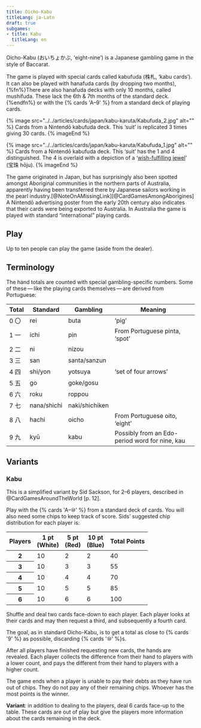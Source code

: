 ```yaml
---
title: Oicho-Kabu
titleLang: ja-Latn
draft: true
subgames:
- title: Kabu
  titleLang: en
---
```


<p class="lead"><Noun lang="ja-Latn">Oicho-Kabu</Noun> (<span lang="ja">おいちょかぶ</span>,
‘eight-nine’) is a Japanese gambling game in the style of Baccarat.</p>

<!-- excerpt -->

The game is played with special cards called <span
lang="ja-Latn">kabufuda</span> (<span lang="ja">株札</span>, ‘<span
lang="ja-Latn">kabu</span> cards’). It can also be played with <span
lang="ja-Latn">hanafuda</span> cards (by dropping two months),{%fn%}There are
also <span lang="ja-Latn">hanafuda</span> decks with only 10 months, called
<span lang="ja-Latn">mushifuda</span>. These lack the 6th &amp; 7th months of
the standard deck.{%endfn%} or with the {% cards 'A–9' %} from a standard deck
of playing cards.

{% image src="../../articles/cards/japan/kabu-karuta/Kabufuda_2.jpg" alt="" %}
Cards from a <Noun lang="ja-Latn">Nintendō</Noun> <span
lang="ja-Latn">kabufuda</span> deck. This ‘suit’ is replicated 3 times giving 30
cards.
{% imageEnd %}

{% image src="../../articles/cards/japan/kabu-karuta/Kabufuda_1.jpg" alt="" %}
Cards from a <Noun lang="ja-Latn">Nintendō</Noun> <span
lang="ja-Latn">kabufuda</span> deck. This ‘suit’ has the <Cards>1</Cards> and
<Cards>4</Cards> distinguished. The <Cards>4</Cards> is overlaid with a
depiction of a ‘[wish-fulfilling
jewel](https://en.wikipedia.org/wiki/Cintamani)’ (<span lang="ja">宝珠</span>
<span lang="ja-Latn">hōju</span>).
{% imageEnd %}

The game originated in Japan, but has surprisingly also been spotted amongst
Aboriginal communities in the northern parts of Australia, apparently having
been transferred there by Japanese sailors working in the pearl
industry.[@NoteOnAMissingLink][@CardGamesAmongAborigines] A <Noun
lang="ja-Latn">Nintendō</Noun> advertising poster from the early 20th century
also indicates that their cards were being exported to Australia. In Australia
the game is played with standard “international” playing cards.

## Play

Up to ten people can play the game (aside from the dealer).

## Terminology

The hand totals are counted with special gambling-specific numbers. Some of
these — like the playing cards themselves — are derived from Portuguese:

<table class="table">
<thead>
    <tr>
    <th>Total</th>
    <th>Standard</th>
    <th>Gambling</th>
    <th>Meaning</th>
    </tr>
</thead>
<tbody>
    <tr>
    <td>0 <span lang="ja">〇</span></td>
    <td><span lang="ja-Latn">rei</span></td>
    <td><span lang="ja-Latn">buta</span></td>
    <td>‘pig’</td>
    </tr>
    <tr>
    <td>1 <span lang="ja">一</span></td>
    <td><span lang="ja-Latn">ichi</span></td>
    <td><span lang="ja-Latn">pin</span></td>
    <td>From Portuguese <span lang="pt">pinta</span>, ‘spot’</td>
    </tr>
    <tr>
    <td>2 <span lang="ja">二</span></td>
    <td><span lang="ja-Latn">ni</span></td>
    <td><span lang="ja-Latn">nizou</span></td>
    <td />
    </tr>
    <tr>
    <td>3 <span lang="ja">三</span></td>
    <td><span lang="ja-Latn">san</span></td>
    <td><span lang="ja-Latn">santa/sanzun</span></td>
    <td />
    </tr>
    <tr>
    <td>4 <span lang="ja">四</span></td>
    <td><span lang="ja-Latn">shi/yon</span></td>
    <td><span lang="ja-Latn">yotsuya</span></td>
    <td>‘set of four arrows’</td>
    </tr>
    <tr>
    <td>5 <span lang="ja">五</span></td>
    <td><span lang="ja-Latn">go</span></td>
    <td><span lang="ja-Latn">goke/gosu</span></td>
    <td />
    </tr>
    <tr>
    <td>6 <span lang="ja">六</span></td>
    <td><span lang="ja-Latn">roku</span></td>
    <td><span lang="ja-Latn">roppou</span></td>
    <td />
    </tr>
    <tr>
    <td>7 <span lang="ja">七</span></td>
    <td><span lang="ja-Latn">nana/shichi</span></td>
    <td><span lang="ja-Latn">naki/shichiken</span></td>
    <td />
    </tr>
    <tr>
    <td>8 <span lang="ja">八</span></td>
    <td><span lang="ja-Latn">hachi</span></td>
    <td><span lang="ja-Latn">oicho</span></td>
    <td>From Portuguese <span lang="pt">oito</span>, ‘eight’</td>
    </tr>
    <tr>
    <td>9 <span lang="ja">九</span></td>
    <td><span lang="ja-Latn">kyū</span></td>
    <td><span lang="ja-Latn">kabu</span></td>
    <td>Possibly from an Edo-period word for nine, <span lang="ja-Latn">kau</span></td>
    </tr>
</tbody>
</table>

## Variants

### Kabu

This is a simplified variant by Sid Sackson, for 2–6 players, described in
@CardGamesAroundTheWorld [p. 12].

Play with the {% cards 'A–⑩' %} from a standard deck of cards. You will also
need some chips to keep track of score. Sids’ suggested chip distribution for
each player is:

<table class="table numeric">
    <thead>
    <tr>
        <th>Players</th>
        <th>1 pt<br />(White)</th>
        <th>5 pt<br />(Red)</th>
        <th>10 pt<br />(Blue)</th>
        <th>Total Points</th>
    </tr>
    </thead>
    <tbody>
    <tr>
        <th scope="row" class="text-center">2</td>
        <td>10</td>
        <td>2</td>
        <td>2</td>
        <td>40</td>
    </tr>
    <tr>
        <th scope="row" class="text-center">3</th>
        <td>10</td>
        <td>3</td>
        <td>3</td>
        <td>55</td>
    </tr>
    <tr>
        <th scope="row" class="text-center">4</th>
        <td>10</td>
        <td>4</td>
        <td>4</td>
        <td>70</td>
    </tr>
    <tr>
        <th scope="row" class="text-center">5</th>
        <td>10</td>
        <td>5</td>
        <td>5</td>
        <td>85</td>
    </tr>
    <tr>
        <th scope="row" class="text-center">6</th>
        <td>10</td>
        <td>6</td>
        <td>6</td>
        <td>100</td>
    </tr>
    </tbody>
</table>

Shuffle and deal two cards face-down to each player. Each player looks at their
cards and may then request a third, and subsequently a fourth card.

The goal, as in standard <Noun lang="ja-Latn">Oicho-Kabu</Noun>, is to get a
total as close to {% cards '9' %} as possible, discarding {% cards '⑩' %}s.

After all players have finished requesting new cards, the hands are revealed.
Each player collects the difference from their hand to players with a lower
count, and pays the different from their hand to players with a higher count.

The game ends when a player is unable to pay their debts as they have run out of
chips. They do not pay any of their remaining chips. Whoever has the most points
is the winner.

**Variant**: in addition to dealing to the players, deal 6 cards
face-up to the table. These cards are out of play but give the players more
information about the cards remaining in the deck.
